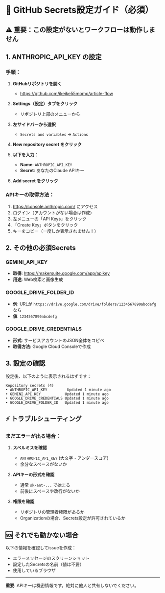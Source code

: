 # 🔑 GitHub Secrets設定ガイド（必須）

## ⚠️ 重要：この設定がないとワークフローは動作しません

## 1. ANTHROPIC_API_KEY の設定

### 手順：
1. **GitHubリポジトリを開く**
   - https://github.com/ikeike55momo/article-flow

2. **Settings（設定）タブをクリック**
   - リポジトリ上部のメニューから

3. **左サイドバーから選択**
   - `Secrets and variables` → `Actions`

4. **New repository secret をクリック**

5. **以下を入力**：
   - **Name**: `ANTHROPIC_API_KEY`
   - **Secret**: あなたのClaude APIキー

6. **Add secret をクリック**

### APIキーの取得方法：
1. https://console.anthropic.com/ にアクセス
2. ログイン（アカウントがない場合は作成）
3. 左メニューの「API Keys」をクリック
4. 「Create Key」ボタンをクリック
5. キーをコピー（一度しか表示されません！）

## 2. その他の必須Secrets

### GEMINI_API_KEY
- **取得**: https://makersuite.google.com/app/apikey
- **用途**: Web検索と画像生成

### GOOGLE_DRIVE_FOLDER_ID
- **例**: URLが `https://drive.google.com/drive/folders/1234567890abcdefg` なら
- **値**: `1234567890abcdefg`

### GOOGLE_DRIVE_CREDENTIALS
- **形式**: サービスアカウントのJSON全体をコピペ
- **取得方法**: Google Cloud Consoleで作成

## 3. 設定の確認

設定後、以下のように表示されるはずです：

```
Repository secrets (4)
• ANTHROPIC_API_KEY         Updated 1 minute ago
• GEMINI_API_KEY           Updated 1 minute ago
• GOOGLE_DRIVE_CREDENTIALS Updated 1 minute ago
• GOOGLE_DRIVE_FOLDER_ID   Updated 1 minute ago
```

## ⚡ トラブルシューティング

### まだエラーが出る場合：
1. **スペルミスを確認**
   - `ANTHROPIC_API_KEY` (大文字・アンダースコア)
   - 余分なスペースがないか

2. **APIキーの形式を確認**
   - 通常 `sk-ant-...` で始まる
   - 前後にスペースや改行がないか

3. **権限を確認**
   - リポジトリの管理者権限があるか
   - Organizationの場合、Secrets設定が許可されているか

## 🆘 それでも動かない場合

以下の情報を確認してissueを作成：
- エラーメッセージのスクリーンショット
- 設定したSecretsの名前（値は不要）
- 使用しているブラウザ

---

**重要**: APIキーは機密情報です。絶対に他人と共有しないでください。